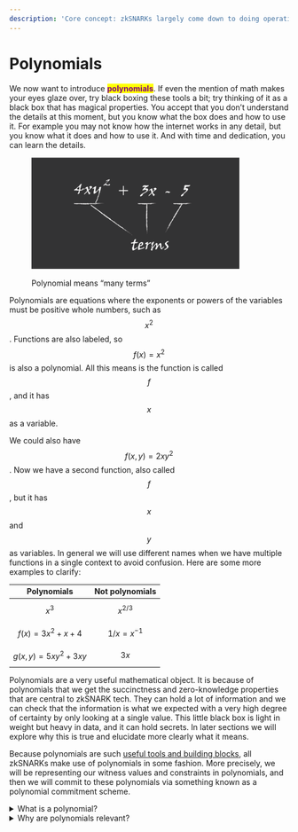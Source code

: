 ```yaml
---
description: 'Core concept: zkSNARKs largely come down to doing operations on polynomials'
---
```


# Polynomials

We now want to introduce <mark style="color:purple;">**polynomials**</mark>. If even the mention of math makes your eyes glaze over, try black boxing these tools a bit; try thinking of it as a black box that has magical properties. You accept that you don’t understand the details at this moment, but you know what the box does and how to use it. For example you may not know how the internet works in any detail, but you know what it does and how to use it. And with time and dedication, you can learn the details.

<figure><img src="../.gitbook/assets/1 kopya 6@4x.png" alt="" width="375"><figcaption><p>Polynomial means “many terms”</p></figcaption></figure>

Polynomials are equations where the exponents or powers of the variables must be positive whole numbers, such as $$x^2$$. Functions are also labeled, so $$f(x) = x^2$$ is also a polynomial. All this means is the function is called $$f$$, and it has $$x$$ as a variable.&#x20;

We could also have $$f(x,y)=2xy^2$$. Now we have a second function, also called $$f$$, but it has $$x$$ and $$y$$ as variables. In general we will use different names when we have multiple functions in a single context to avoid confusion. Here are some more examples to clarify:

| Polynomials              | Not polynomials  |
| ------------------------ | ---------------- |
| $$x^3$$                  | $$x^{2/3}$$      |
| $$f(x) = 3x^2 + x + 4$$  | $$1/x = x^{-1}$$ |
| $$g(x,y) = 5xy^2 + 3xy$$ | $$3x$$           |

Polynomials are a very useful mathematical object. It is because of polynomials that we get the succinctness and zero-knowledge properties that are central to zkSNARK tech. They can hold a lot of information and we can check that the information is what we expected with a very high degree of certainty by only looking at a single value. This little black box is light in weight but heavy in data, and it can hold secrets. In later sections we will explore why this is true and elucidate more clearly what it means.

Because polynomials are such [useful tools and building blocks](https://app.streameth.org/devconnect/progcrypto/session/why\_you\_should\_care\_about\_polynomials), all zkSNARKs make use of polynomials in some fashion. More precisely, we will be representing our witness values and constraints in polynomials, and then we will commit to these polynomials via something known as a polynomial commitment scheme.

<details>

<summary>What is a polynomial?</summary>

A function in any number of variables but where the variables have powers that positive, whole numbers

</details>

<details>

<summary>Why are polynomials relevant?</summary>

Polynomials are useful building blocks since they can capture a lot of data and allow us to compress it and keep it hidden

</details>
